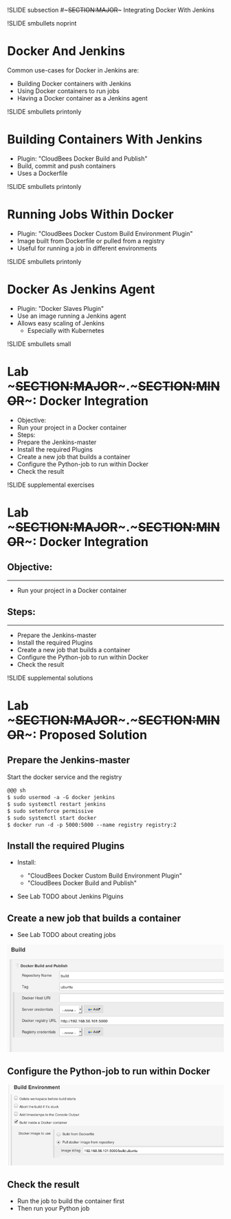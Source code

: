 !SLIDE subsection
#~~~SECTION:MAJOR~~~ Integrating Docker With Jenkins

!SLIDE smbullets noprint
# Docker And Jenkins
Common use-cases for Docker in Jenkins are:

* Building Docker containers with Jenkins
* Using Docker containers to run jobs
* Having a Docker container as a Jenkins agent

!SLIDE smbullets printonly
# Building Containers With Jenkins
* Plugin: "CloudBees Docker Build and Publish"
* Build, commit and push containers
* Uses a Dockerfile

!SLIDE smbullets printonly
# Running Jobs Within Docker
* Plugin: "CloudBees Docker Custom Build Environment Plugin"
* Image built from Dockerfile or pulled from a registry
* Useful for running a job in different environments

!SLIDE smbullets printonly
# Docker As Jenkins Agent
* Plugin: "Docker Slaves Plugin"
* Use an image running a Jenkins agent
* Allows easy scaling of Jenkins
  - Especially with Kubernetes

!SLIDE smbullets small
# Lab ~~~SECTION:MAJOR~~~.~~~SECTION:MINOR~~~: Docker Integration
* Objective:
 * Run your project in a Docker container
* Steps:
 * Prepare the Jenkins-master
 * Install the required Plugins
 * Create a new job that builds a container
 * Configure the Python-job to run within Docker
 * Check the result

!SLIDE supplemental exercises
# Lab ~~~SECTION:MAJOR~~~.~~~SECTION:MINOR~~~: Docker Integration

## Objective:

****

* Run your project in a Docker container

## Steps:

****

* Prepare the Jenkins-master
* Install the required Plugins
* Create a new job that builds a container
* Configure the Python-job to run within Docker
* Check the result

!SLIDE supplemental solutions
# Lab ~~~SECTION:MAJOR~~~.~~~SECTION:MINOR~~~: Proposed Solution
## Prepare the Jenkins-master
Start the docker service and the registry

    @@@ sh
    $ sudo usermod -a -G docker jenkins
    $ sudo systemctl restart jenkins
    $ sudo setenforce permissive
    $ sudo systemctl start docker
    $ docker run -d -p 5000:5000 --name registry registry:2

## Install the required Plugins
* Install:
  - "CloudBees Docker Custom Build Environment Plugin"
  - "CloudBees Docker Build and Publish"

* See Lab TODO about Jenkins Plguins

## Create a new job that builds a container
* See Lab TODO about creating jobs
<img src="./_img/build_docker.png" style="width:600px" >

## Configure the Python-job to run within Docker
<img src="./_img/run_in_docker.png" style="width:600px" >

## Check the result
* Run the job to build the container first
* Then run your Python job
